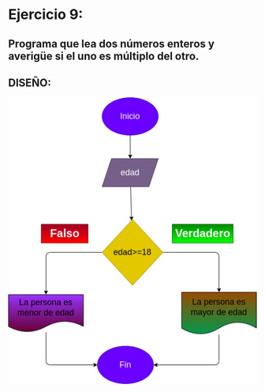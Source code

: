 # Ejercicio 9:

## Programa que lea dos números enteros y averigüe si el uno es múltiplo del otro.

## DISEÑO:

![Diagrama de flujo](diagrama.png "Diagrama de flujo")